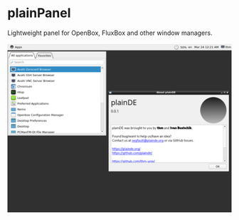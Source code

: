 # plainPanel
Lightweight panel for OpenBox, FluxBox and other window managers.<br><br>
<img src="scr.png">
